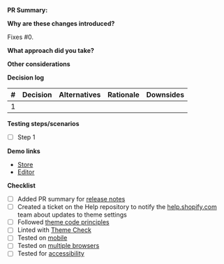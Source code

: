 **PR Summary:** 

<!-- Please include a short description (using non-technical terms, 1-2 sentences) about the changes you are introducing, what problem is being fixed and/or describe the benefit to merchants. This content will be used in our release notes for Dawn on [themes.shopify.com](https://themes.shopify.com/themes/dawn/styles/default#ReleaseNotes). -->


**Why are these changes introduced?**

Fixes #0.

**What approach did you take?**

**Other considerations**

**Decision log**

| # | Decision | Alternatives | Rationale | Downsides |
|---|---|---|---|---|
| 1 |   |   |   |   |

**Testing steps/scenarios**
<!-- List all the testing tasks that applies to your fix to help peers review your work. -->
- [ ] Step 1

**Demo links**
<!-- Please include a link to a demo store that includes preconfigured sections and settings to allow reviewers to easily test the features you are working on. -->

- [Store](url)
- [Editor](url)

**Checklist**
- [ ] Added PR summary for [release notes](https://themes.shopify.com/themes/dawn/styles/default#ReleaseNotes)
- [ ] Created a ticket on the Help repository to notify the [help.shopify.com](https://help.shopify.com) team about updates to theme settings
- [ ] Followed [theme code principles](https://github.com/Shopify/dawn/blob/main/.github/CONTRIBUTING.md#theme-code-principles)
- [ ] Linted with [Theme Check](https://github.com/Shopify/theme-check)
- [ ] Tested on [mobile](https://shopify.dev/themes/store/requirements#mobile-browser-requirements)
- [ ] Tested on [multiple browsers](https://shopify.dev/themes/store/requirements#desktop-browser-requirements)
- [ ] Tested for [accessibility](https://shopify.dev/themes/best-practices/accessibility)
